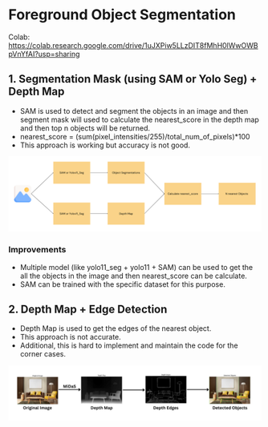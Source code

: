 # Foreground Object Segmentation

Colab: https://colab.research.google.com/drive/1uJXPiw5LLzDIT8fMhH0lWwOWBpVnYfAI?usp=sharing

## 1. Segmentation Mask (using SAM or Yolo Seg) + Depth Map

- SAM is used to detect and segment the objects in an image and then segment mask will used to calculate the nearest_score in the depth map and then top n objects will be returned.
- nearest_score = (sum(pixel_intensities/255)/total_num_of_pixels)\*100
- This approach is working but accuracy is not good.

![Flow](flow1.png)

### Improvements

- Multiple model (like yolo11_seg + yolo11 + SAM) can be used to get the all the objects in the image and then nearest_score can be calculate.
- SAM can be trained with the specific dataset for this purpose.

## 2. Depth Map + Edge Detection

- Depth Map is used to get the edges of the nearest object.
- This approach is not accurate.
- Additional, this is hard to implement and maintain the code for the corner cases.

![Flow](flow2.png)
